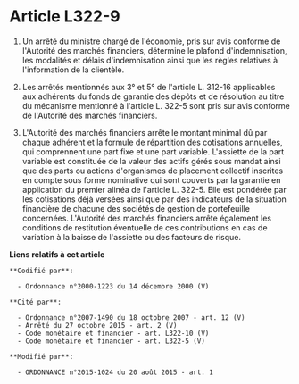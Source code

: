 # Article L322-9

1. Un arrêté du ministre chargé de l'économie, pris sur avis conforme de l'Autorité des marchés financiers, détermine le
plafond d'indemnisation, les modalités et délais d'indemnisation ainsi que les règles relatives à l'information de la
clientèle. 

2. Les arrêtés mentionnés aux 3° et 5° de l'article L. 312-16 applicables aux adhérents du fonds de garantie des dépôts et de
résolution au titre du mécanisme mentionné à l'article L. 322-5 sont pris sur avis conforme de l'Autorité des marchés
financiers. 

3. L'Autorité des marchés financiers arrête le montant minimal dû par chaque adhérent et la formule de répartition des
cotisations annuelles, qui comprennent une part fixe et une part variable. L'assiette de la part variable est constituée de
la valeur des actifs gérés sous mandat ainsi que des parts ou actions d'organismes de placement collectif inscrites en compte
sous forme nominative qui sont couverts par la garantie en application du premier alinéa de l'article L. 322-5. Elle est
pondérée par les cotisations déjà versées ainsi que par des indicateurs de la situation financière de chacune des sociétés de
gestion de portefeuille concernées. L'Autorité des marchés financiers arrête également les conditions de restitution
éventuelle de ces contributions en cas de variation à la baisse de l'assiette ou des facteurs de risque.

**Liens relatifs à cet article**

	**Codifié par**:

	  - Ordonnance n°2000-1223 du 14 décembre 2000 (V)

	**Cité par**:

	  - Ordonnance n°2007-1490 du 18 octobre 2007 - art. 12 (V)
	  - Arrêté du 27 octobre 2015 - art. 2 (V)
	  - Code monétaire et financier - art. L322-10 (V)
	  - Code monétaire et financier - art. L322-5 (V)

	**Modifié par**:

	  - ORDONNANCE n°2015-1024 du 20 août 2015 - art. 1
